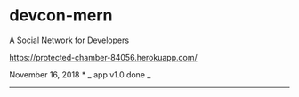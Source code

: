 # devcon-mern

A Social Network for Developers

https://protected-chamber-84056.herokuapp.com/

November 16, 2018 \*
_
app v1.0 done _

---
